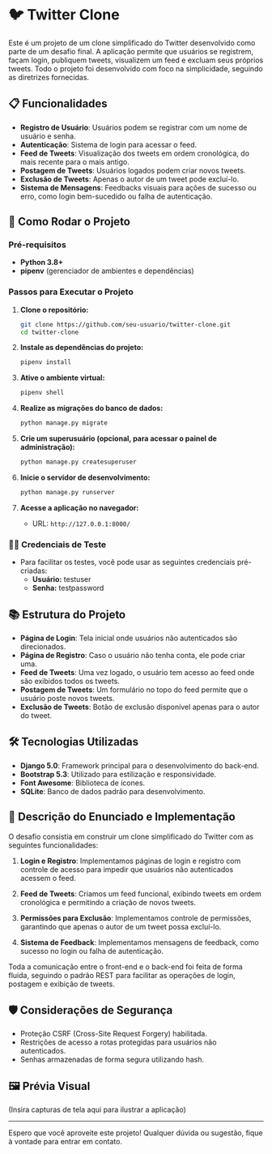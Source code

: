 # 🐦 Twitter Clone

Este é um projeto de um clone simplificado do Twitter desenvolvido como parte de um desafio final. A aplicação permite que usuários se registrem, façam login, publiquem tweets, visualizem um feed e excluam seus próprios tweets. Todo o projeto foi desenvolvido com foco na simplicidade, seguindo as diretrizes fornecidas.

## 📋 Funcionalidades

- **Registro de Usuário**: Usuários podem se registrar com um nome de usuário e senha.
- **Autenticação**: Sistema de login para acessar o feed.
- **Feed de Tweets**: Visualização dos tweets em ordem cronológica, do mais recente para o mais antigo.
- **Postagem de Tweets**: Usuários logados podem criar novos tweets.
- **Exclusão de Tweets**: Apenas o autor de um tweet pode excluí-lo.
- **Sistema de Mensagens**: Feedbacks visuais para ações de sucesso ou erro, como login bem-sucedido ou falha de autenticação.

## 🚀 Como Rodar o Projeto

### Pré-requisitos

- **Python 3.8+**
- **pipenv** (gerenciador de ambientes e dependências)

### Passos para Executar o Projeto

1. **Clone o repositório:**

    ```bash
    git clone https://github.com/seu-usuario/twitter-clone.git
    cd twitter-clone
    ```

2. **Instale as dependências do projeto:**

    ```bash
    pipenv install
    ```

3. **Ative o ambiente virtual:**

    ```bash
    pipenv shell
    ```

4. **Realize as migrações do banco de dados:**

    ```bash
    python manage.py migrate
    ```

5. **Crie um superusuário (opcional, para acessar o painel de administração):**

    ```bash
    python manage.py createsuperuser
    ```

6. **Inicie o servidor de desenvolvimento:**

    ```bash
    python manage.py runserver
    ```

7. **Acesse a aplicação no navegador:**

    - URL: `http://127.0.0.1:8000/`

### 🧑‍💻 Credenciais de Teste

- Para facilitar os testes, você pode usar as seguintes credenciais pré-criadas:
    - **Usuário:** testuser
    - **Senha:** testpassword

## 📚 Estrutura do Projeto

- **Página de Login**: Tela inicial onde usuários não autenticados são direcionados.
- **Página de Registro**: Caso o usuário não tenha conta, ele pode criar uma.
- **Feed de Tweets**: Uma vez logado, o usuário tem acesso ao feed onde são exibidos todos os tweets.
- **Postagem de Tweets**: Um formulário no topo do feed permite que o usuário poste novos tweets.
- **Exclusão de Tweets**: Botão de exclusão disponível apenas para o autor do tweet.

## 🛠️ Tecnologias Utilizadas

- **Django 5.0**: Framework principal para o desenvolvimento do back-end.
- **Bootstrap 5.3**: Utilizado para estilização e responsividade.
- **Font Awesome**: Biblioteca de ícones.
- **SQLite**: Banco de dados padrão para desenvolvimento.

## 📝 Descrição do Enunciado e Implementação

O desafio consistia em construir um clone simplificado do Twitter com as seguintes funcionalidades:

1. **Login e Registro**: Implementamos páginas de login e registro com controle de acesso para impedir que usuários não autenticados acessem o feed.

2. **Feed de Tweets**: Criamos um feed funcional, exibindo tweets em ordem cronológica e permitindo a criação de novos tweets.

3. **Permissões para Exclusão**: Implementamos controle de permissões, garantindo que apenas o autor de um tweet possa excluí-lo.

4. **Sistema de Feedback**: Implementamos mensagens de feedback, como sucesso no login ou falha de autenticação.

Toda a comunicação entre o front-end e o back-end foi feita de forma fluida, seguindo o padrão REST para facilitar as operações de login, postagem e exibição de tweets.

## 🛡️ Considerações de Segurança

- Proteção CSRF (Cross-Site Request Forgery) habilitada.
- Restrições de acesso a rotas protegidas para usuários não autenticados.
- Senhas armazenadas de forma segura utilizando hash.

## 🖼️ Prévia Visual

(Insira capturas de tela aqui para ilustrar a aplicação)

---

Espero que você aproveite este projeto! Qualquer dúvida ou sugestão, fique à vontade para entrar em contato.

